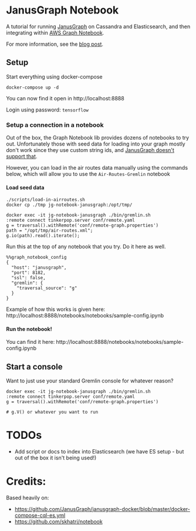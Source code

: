 # JanusGraph Notebook
A tutorial for running [JanusGraph](https://janusgraph.org/) on Cassandra and Elasticsearch, and then integrating within [AWS Graph Notebook](https://github.com/aws/graph-notebook). 

For more information, see the [blog post](https://blog.anant.us/janusgraph-on-jupyter-using-notebooks-with-graph/).

## Setup
Start everything using docker-compose
```
docker-compose up -d
```

You can now find it open in http://localhost:8888

Login using password: `tensorflow`

### Setup a connection in a notebook
Out of the box, the Graph Notebook lib provides dozens of notebooks to try out. Unfortunately those with seed data for loading into your graph mostly don't work since they use custom string ids, and [JanusGraph doesn't support that](https://github.com/JanusGraph/janusgraph/issues/1221). 

However, you can load in the air routes data manually using the commands below, which will allow you to use the `Air-Routes-Gremlin` notebook

#### Load seed data
```
./scripts/load-in-airroutes.sh
docker cp ./tmp jg-notebook-janusgraph:/opt/tmp/

docker exec -it jg-notebook-janusgraph ./bin/gremlin.sh
:remote connect tinkerpop.server conf/remote.yaml
g = traversal().withRemote('conf/remote-graph.properties')
path = "/opt/tmp/air-routes.xml";
g.io(path).read().iterate();
```


Run this at the top of any notebook that you try. Do it here as well.

```
%%graph_notebook_config
{
  "host": "janusgraph",
  "port": 8182,
  "ssl": false,
  "gremlin": {
    "traversal_source": "g"
  }
}
```

Example of how this works is given here: http://localhost:8888/notebooks/notebooks/sample-config.ipynb

#### Run the notebook!
You can find it here: http://localhost:8888/notebooks/notebooks/sample-config.ipynb

## Start a console

Want to just use your standard Gremlin console for whatever reason?

```
docker exec -it jg-notebook-janusgraph ./bin/gremlin.sh
:remote connect tinkerpop.server conf/remote.yaml
g = traversal().withRemote('conf/remote-graph.properties')

# g.V() or whatever you want to run
```

# TODOs
- Add script or docs to index into Elasticsearch (we have ES setup - but out of the box it isn't being used!)
# Credits: 
Based heavily on:
- https://github.com/JanusGraph/janusgraph-docker/blob/master/docker-compose-cql-es.yml 
- https://github.com/skhatri/notebook



